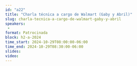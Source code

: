 ```yaml
---
id: "a22"
title: "Charla técnica a cargo de Walmart (Gaby y Abril)"
slug: charla-tecnica-a-cargo-de-walmart-gaby-y-abril
speakers:
 - 
format: Patrocinada
block: h2-a-2024
time_start: 2024-10-29T08:00:00-06:00
time_end: 2024-10-29T08:30:00-06:00
slides: 
video: 
---
```


